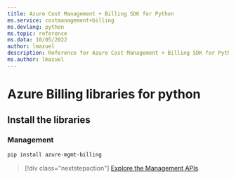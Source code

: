 ```yaml
---
title: Azure Cost Management + Billing SDK for Python
ms.service: costmanagement+billing
ms.devlang: python
ms.topic: reference
ms.data: 10/05/2022
author: lmazuel
description: Reference for Azure Cost Management + Billing SDK for Python
ms.author: lmazuel
---
```

# Azure Billing libraries for python

## Install the libraries


### Management

```bash
pip install azure-mgmt-billing
```
> [!div class="nextstepaction"]
> [Explore the Management APIs](/python/api/overview/azure/billing/management)